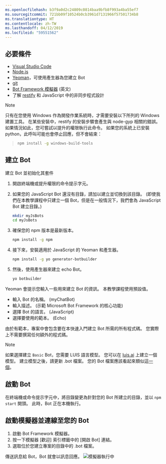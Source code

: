 ```yaml
---
ms.openlocfilehash: b3f9a0d2c24809c0814baa9bfb8f993a4ba55ef7
ms.sourcegitcommit: 721bb09f10524b0cb3961d7131966f57501734b8
ms.translationtype: HT
ms.contentlocale: zh-TW
ms.lasthandoff: 04/12/2019
ms.locfileid: "59551562"
---
```

## <a name="prerequisites"></a>必要條件

- [Visual Studio Code](https://www.visualstudio.com/downloads)
- [Node.js](https://nodejs.org/)
- [Yeoman](http://yeoman.io/)，可使用產生器為您建立 Bot
- [git](https://git-scm.com/)
- [Bot Framework 模擬器](https://github.com/Microsoft/BotFramework-Emulator) (英文)
- 了解 [restify](http://restify.com/) 和 JavaScript 中的非同步程式設計

> [!NOTE]
> 只有在您使用 Windows 作為開發作業系統時，才需要安裝以下所列的 Windows 建置工具。 在某些安裝中，restify 的安裝步驟會產生與 node-gyp 相關的錯誤。
> 如果情況如此，您可嘗試以提升的權限執行此命令。
> 如果您的系統上已安裝 python，此呼叫可能也會停止回應，但不會結束：

> ```bash
> npm install -g windows-build-tools
> ```

## <a name="create-a-bot"></a>建立 Bot

建立 Bot 並初始化其套件

1. 開啟終端機或提升權限的命令提示字元。
1. 如果您的 JavaScript Bot 還沒有目錄，請加以建立並切換到該目錄。 (即使我們在本教學課程中只建立一個 Bot，但是在一般情況下，我們會為 JavaScript Bot 建立目錄。)

   ```bash
   mkdir myJsBots
   cd myJsBots
   ```

1. 確保您的 npm 版本是最新版本。

   ```bash
   npm install -g npm
   ```

1. 接下來，安裝適用於 JavaScript 的 Yeoman 和產生器。

   ```bash
   npm install -g yo generator-botbuilder
   ```

1. 然後，使用產生器來建立 echo Bot。

   ```bash
   yo botbuilder
   ```

Yeoman 會提示您輸入一些用來建立 Bot 的資訊。 本教學課程使用預設值。

- 輸入 Bot 的名稱。 (myChatBot)
- 輸入描述。 (示範 Microsoft Bot Framework 的核心功能)
- 選擇 Bot 的語言。 (JavaScript)
- 選擇要使用的範本。 (Echo)

由於有範本，專案中會包含要在本快速入門建立 Bot 所需的所有程式碼。 您實際上不需要撰寫任何額外的程式碼。

> [!NOTE]
> 如果選擇建立 `Basic` Bot，您需要 LUIS 語言模型。 您可以在 [luis.ai](https://www.luis.ai) 上建立一個模型。 建立模型之後，請更新 .bot 檔案。 您的 Bot 檔案應該看起來類似這[一個](../v4sdk/bot-builder-service-file.md)。

## <a name="start-your-bot"></a>啟動 Bot

在終端機或命令提示字元中，將目錄變更為針對您的 Bot 所建立的目錄，並以 `npm start` 開頭。 此時，Bot 正在本機執行。

## <a name="start-the-emulator-and-connect-your-bot"></a>啟動模擬器並連線至您的 Bot

1. 啟動 Bot Framework 模擬器。
2. 按一下模擬器 [歡迎] 索引標籤中的 [開啟 Bot] 連結。
3. 選取位於您建立專案的目錄中的 .bot 檔案。

傳送訊息給 Bot，Bot 就會以訊息回應。
![模擬器執行中](../media/emulator-v4/js-quickstart.png)
